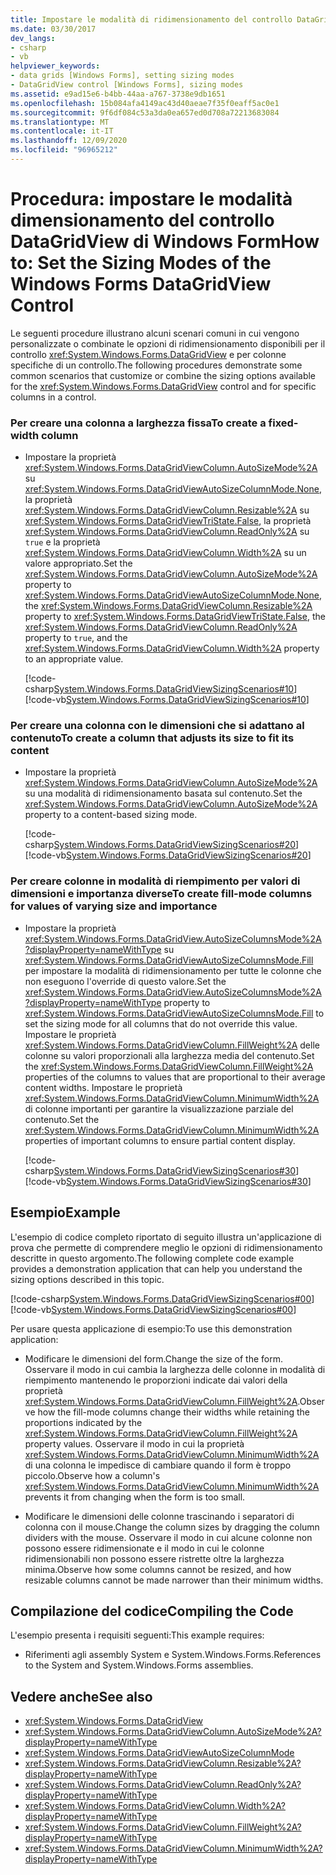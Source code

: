 ```yaml
---
title: Impostare le modalità di ridimensionamento del controllo DataGridView
ms.date: 03/30/2017
dev_langs:
- csharp
- vb
helpviewer_keywords:
- data grids [Windows Forms], setting sizing modes
- DataGridView control [Windows Forms], sizing modes
ms.assetid: e9ad15e6-b4bb-44aa-a767-3738e9db1651
ms.openlocfilehash: 15b084afa4149ac43d40aeae7f35f0eaff5ac0e1
ms.sourcegitcommit: 9f6df084c53a3da0ea657ed0d708a72213683084
ms.translationtype: MT
ms.contentlocale: it-IT
ms.lasthandoff: 12/09/2020
ms.locfileid: "96965212"
---
```

# <a name="how-to-set-the-sizing-modes-of-the-windows-forms-datagridview-control"></a><span data-ttu-id="848f3-102">Procedura: impostare le modalità dimensionamento del controllo DataGridView di Windows Form</span><span class="sxs-lookup"><span data-stu-id="848f3-102">How to: Set the Sizing Modes of the Windows Forms DataGridView Control</span></span>
<span data-ttu-id="848f3-103">Le seguenti procedure illustrano alcuni scenari comuni in cui vengono personalizzate o combinate le opzioni di ridimensionamento disponibili per il controllo <xref:System.Windows.Forms.DataGridView> e per colonne specifiche di un controllo.</span><span class="sxs-lookup"><span data-stu-id="848f3-103">The following procedures demonstrate some common scenarios that customize or combine the sizing options available for the <xref:System.Windows.Forms.DataGridView> control and for specific columns in a control.</span></span>  
  
### <a name="to-create-a-fixed-width-column"></a><span data-ttu-id="848f3-104">Per creare una colonna a larghezza fissa</span><span class="sxs-lookup"><span data-stu-id="848f3-104">To create a fixed-width column</span></span>  
  
- <span data-ttu-id="848f3-105">Impostare la proprietà <xref:System.Windows.Forms.DataGridViewColumn.AutoSizeMode%2A> su <xref:System.Windows.Forms.DataGridViewAutoSizeColumnMode.None>, la proprietà <xref:System.Windows.Forms.DataGridViewColumn.Resizable%2A> su <xref:System.Windows.Forms.DataGridViewTriState.False>, la proprietà <xref:System.Windows.Forms.DataGridViewColumn.ReadOnly%2A> su `true` e la proprietà <xref:System.Windows.Forms.DataGridViewColumn.Width%2A> su un valore appropriato.</span><span class="sxs-lookup"><span data-stu-id="848f3-105">Set the <xref:System.Windows.Forms.DataGridViewColumn.AutoSizeMode%2A> property to <xref:System.Windows.Forms.DataGridViewAutoSizeColumnMode.None>, the <xref:System.Windows.Forms.DataGridViewColumn.Resizable%2A> property to <xref:System.Windows.Forms.DataGridViewTriState.False>, the <xref:System.Windows.Forms.DataGridViewColumn.ReadOnly%2A> property to `true`, and the <xref:System.Windows.Forms.DataGridViewColumn.Width%2A> property to an appropriate value.</span></span>  
  
     [!code-csharp[System.Windows.Forms.DataGridViewSizingScenarios#10](~/samples/snippets/csharp/VS_Snippets_Winforms/System.Windows.Forms.DataGridViewSizingScenarios/CS/sizingscenarios.cs#10)]
     [!code-vb[System.Windows.Forms.DataGridViewSizingScenarios#10](~/samples/snippets/visualbasic/VS_Snippets_Winforms/System.Windows.Forms.DataGridViewSizingScenarios/vb/sizingscenarios.vb#10)]  
  
### <a name="to-create-a-column-that-adjusts-its-size-to-fit-its-content"></a><span data-ttu-id="848f3-106">Per creare una colonna con le dimensioni che si adattano al contenuto</span><span class="sxs-lookup"><span data-stu-id="848f3-106">To create a column that adjusts its size to fit its content</span></span>  
  
- <span data-ttu-id="848f3-107">Impostare la proprietà <xref:System.Windows.Forms.DataGridViewColumn.AutoSizeMode%2A> su una modalità di ridimensionamento basata sul contenuto.</span><span class="sxs-lookup"><span data-stu-id="848f3-107">Set the <xref:System.Windows.Forms.DataGridViewColumn.AutoSizeMode%2A> property to a content-based sizing mode.</span></span>  
  
     [!code-csharp[System.Windows.Forms.DataGridViewSizingScenarios#20](~/samples/snippets/csharp/VS_Snippets_Winforms/System.Windows.Forms.DataGridViewSizingScenarios/CS/sizingscenarios.cs#20)]
     [!code-vb[System.Windows.Forms.DataGridViewSizingScenarios#20](~/samples/snippets/visualbasic/VS_Snippets_Winforms/System.Windows.Forms.DataGridViewSizingScenarios/vb/sizingscenarios.vb#20)]  
  
### <a name="to-create-fill-mode-columns-for-values-of-varying-size-and-importance"></a><span data-ttu-id="848f3-108">Per creare colonne in modalità di riempimento per valori di dimensioni e importanza diverse</span><span class="sxs-lookup"><span data-stu-id="848f3-108">To create fill-mode columns for values of varying size and importance</span></span>  
  
- <span data-ttu-id="848f3-109">Impostare la proprietà <xref:System.Windows.Forms.DataGridView.AutoSizeColumnsMode%2A?displayProperty=nameWithType> su <xref:System.Windows.Forms.DataGridViewAutoSizeColumnsMode.Fill> per impostare la modalità di ridimensionamento per tutte le colonne che non eseguono l'override di questo valore.</span><span class="sxs-lookup"><span data-stu-id="848f3-109">Set the <xref:System.Windows.Forms.DataGridView.AutoSizeColumnsMode%2A?displayProperty=nameWithType> property to <xref:System.Windows.Forms.DataGridViewAutoSizeColumnsMode.Fill> to set the sizing mode for all columns that do not override this value.</span></span> <span data-ttu-id="848f3-110">Impostare le proprietà <xref:System.Windows.Forms.DataGridViewColumn.FillWeight%2A> delle colonne su valori proporzionali alla larghezza media del contenuto.</span><span class="sxs-lookup"><span data-stu-id="848f3-110">Set the <xref:System.Windows.Forms.DataGridViewColumn.FillWeight%2A> properties of the columns to values that are proportional to their average content widths.</span></span> <span data-ttu-id="848f3-111">Impostare le proprietà <xref:System.Windows.Forms.DataGridViewColumn.MinimumWidth%2A> di colonne importanti per garantire la visualizzazione parziale del contenuto.</span><span class="sxs-lookup"><span data-stu-id="848f3-111">Set the <xref:System.Windows.Forms.DataGridViewColumn.MinimumWidth%2A> properties of important columns to ensure partial content display.</span></span>  
  
     [!code-csharp[System.Windows.Forms.DataGridViewSizingScenarios#30](~/samples/snippets/csharp/VS_Snippets_Winforms/System.Windows.Forms.DataGridViewSizingScenarios/CS/sizingscenarios.cs#30)]
     [!code-vb[System.Windows.Forms.DataGridViewSizingScenarios#30](~/samples/snippets/visualbasic/VS_Snippets_Winforms/System.Windows.Forms.DataGridViewSizingScenarios/vb/sizingscenarios.vb#30)]  
  
## <a name="example"></a><span data-ttu-id="848f3-112">Esempio</span><span class="sxs-lookup"><span data-stu-id="848f3-112">Example</span></span>  
 <span data-ttu-id="848f3-113">L'esempio di codice completo riportato di seguito illustra un'applicazione di prova che permette di comprendere meglio le opzioni di ridimensionamento descritte in questo argomento.</span><span class="sxs-lookup"><span data-stu-id="848f3-113">The following complete code example provides a demonstration application that can help you understand the sizing options described in this topic.</span></span>  
  
 [!code-csharp[System.Windows.Forms.DataGridViewSizingScenarios#00](~/samples/snippets/csharp/VS_Snippets_Winforms/System.Windows.Forms.DataGridViewSizingScenarios/CS/sizingscenarios.cs#00)]
 [!code-vb[System.Windows.Forms.DataGridViewSizingScenarios#00](~/samples/snippets/visualbasic/VS_Snippets_Winforms/System.Windows.Forms.DataGridViewSizingScenarios/vb/sizingscenarios.vb#00)]  
  
 <span data-ttu-id="848f3-114">Per usare questa applicazione di esempio:</span><span class="sxs-lookup"><span data-stu-id="848f3-114">To use this demonstration application:</span></span>  
  
- <span data-ttu-id="848f3-115">Modificare le dimensioni del form.</span><span class="sxs-lookup"><span data-stu-id="848f3-115">Change the size of the form.</span></span> <span data-ttu-id="848f3-116">Osservare il modo in cui cambia la larghezza delle colonne in modalità di riempimento mantenendo le proporzioni indicate dai valori della proprietà <xref:System.Windows.Forms.DataGridViewColumn.FillWeight%2A>.</span><span class="sxs-lookup"><span data-stu-id="848f3-116">Observe how the fill-mode columns change their widths while retaining the proportions indicated by the <xref:System.Windows.Forms.DataGridViewColumn.FillWeight%2A> property values.</span></span> <span data-ttu-id="848f3-117">Osservare il modo in cui la proprietà <xref:System.Windows.Forms.DataGridViewColumn.MinimumWidth%2A> di una colonna le impedisce di cambiare quando il form è troppo piccolo.</span><span class="sxs-lookup"><span data-stu-id="848f3-117">Observe how a column's <xref:System.Windows.Forms.DataGridViewColumn.MinimumWidth%2A> prevents it from changing when the form is too small.</span></span>  
  
- <span data-ttu-id="848f3-118">Modificare le dimensioni delle colonne trascinando i separatori di colonna con il mouse.</span><span class="sxs-lookup"><span data-stu-id="848f3-118">Change the column sizes by dragging the column dividers with the mouse.</span></span> <span data-ttu-id="848f3-119">Osservare il modo in cui alcune colonne non possono essere ridimensionate e il modo in cui le colonne ridimensionabili non possono essere ristrette oltre la larghezza minima.</span><span class="sxs-lookup"><span data-stu-id="848f3-119">Observe how some columns cannot be resized, and how resizable columns cannot be made narrower than their minimum widths.</span></span>  
  
## <a name="compiling-the-code"></a><span data-ttu-id="848f3-120">Compilazione del codice</span><span class="sxs-lookup"><span data-stu-id="848f3-120">Compiling the Code</span></span>  
 <span data-ttu-id="848f3-121">L'esempio presenta i requisiti seguenti:</span><span class="sxs-lookup"><span data-stu-id="848f3-121">This example requires:</span></span>  
  
- <span data-ttu-id="848f3-122">Riferimenti agli assembly System e System.Windows.Forms.</span><span class="sxs-lookup"><span data-stu-id="848f3-122">References to the System and System.Windows.Forms assemblies.</span></span>  
  
## <a name="see-also"></a><span data-ttu-id="848f3-123">Vedere anche</span><span class="sxs-lookup"><span data-stu-id="848f3-123">See also</span></span>

- <xref:System.Windows.Forms.DataGridView>
- <xref:System.Windows.Forms.DataGridViewColumn.AutoSizeMode%2A?displayProperty=nameWithType>
- <xref:System.Windows.Forms.DataGridViewAutoSizeColumnMode>
- <xref:System.Windows.Forms.DataGridViewColumn.Resizable%2A?displayProperty=nameWithType>
- <xref:System.Windows.Forms.DataGridViewColumn.ReadOnly%2A?displayProperty=nameWithType>
- <xref:System.Windows.Forms.DataGridViewColumn.Width%2A?displayProperty=nameWithType>
- <xref:System.Windows.Forms.DataGridViewColumn.FillWeight%2A?displayProperty=nameWithType>
- <xref:System.Windows.Forms.DataGridViewColumn.MinimumWidth%2A?displayProperty=nameWithType>
